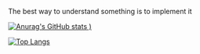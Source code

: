 The best way to understand something is to implement it


[![Anurag's GitHub stats](https://github-readme-stats.vercel.app/api?username=XingMXTeam&show_icons=true&theme=radical)
)](https://github.com/anuraghazra/github-readme-stats)

[![Top Langs](https://github-readme-stats.vercel.app/api/top-langs/?username=XingMXTeam&layout=compact)](https://github.com/anuraghazra/github-readme-stats)
